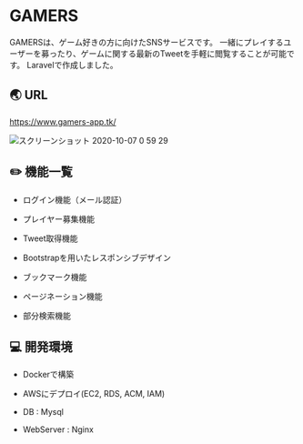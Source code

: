 # GAMERS

GAMERSは、ゲーム好きの方に向けたSNSサービスです。
一緒にプレイするユーザーを募ったり、ゲームに関する最新のTweetを手軽に閲覧することが可能です。
Laravelで作成しました。

## :earth_asia: URL

https://www.gamers-app.tk/

![スクリーンショット 2020-10-07 0 59 29](https://user-images.githubusercontent.com/53544498/95226903-6e7feb80-0838-11eb-9491-6dbdd388830f.png)


## :pencil2: 機能一覧

* ログイン機能（メール認証）

* プレイヤー募集機能

* Tweet取得機能

* Bootstrapを用いたレスポンシブデザイン

* ブックマーク機能

* ページネーション機能

* 部分検索機能


## :computer: 開発環境

* Dockerで構築

* AWSにデプロイ(EC2, RDS, ACM, IAM)

* DB : Mysql

* WebServer : Nginx

